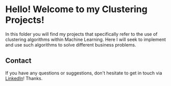 # Hello! Welcome to my Clustering Projects!

In this folder you will find my projects that specifically refer to the use of clustering algorithms within Machine Learning. Here I will seek to implement and use such algorithms to solve different business problems.

## Contact

If you have any questions or suggestions, don't hesitate to get in touch via [LinkedIn](https://www.linkedin.com/in/caesar-duarte/)! Thanks.